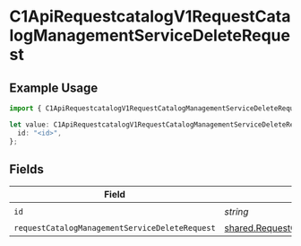 # C1ApiRequestcatalogV1RequestCatalogManagementServiceDeleteRequest

## Example Usage

```typescript
import { C1ApiRequestcatalogV1RequestCatalogManagementServiceDeleteRequest } from "conductorone-sdk-typescript/sdk/models/operations";

let value: C1ApiRequestcatalogV1RequestCatalogManagementServiceDeleteRequest = {
  id: "<id>",
};
```

## Fields

| Field                                                                                                                             | Type                                                                                                                              | Required                                                                                                                          | Description                                                                                                                       |
| --------------------------------------------------------------------------------------------------------------------------------- | --------------------------------------------------------------------------------------------------------------------------------- | --------------------------------------------------------------------------------------------------------------------------------- | --------------------------------------------------------------------------------------------------------------------------------- |
| `id`                                                                                                                              | *string*                                                                                                                          | :heavy_check_mark:                                                                                                                | N/A                                                                                                                               |
| `requestCatalogManagementServiceDeleteRequest`                                                                                    | [shared.RequestCatalogManagementServiceDeleteRequest](../../../sdk/models/shared/requestcatalogmanagementservicedeleterequest.md) | :heavy_minus_sign:                                                                                                                | N/A                                                                                                                               |